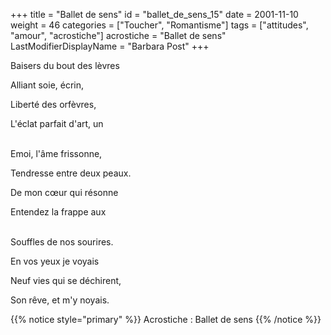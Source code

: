 +++
title = "Ballet de sens"
id = "ballet_de_sens_15"
date = 2001-11-10
weight = 46
categories = ["Toucher", "Romantisme"]
tags = ["attitudes", "amour", "acrostiche"]
acrostiche = "Ballet de sens"
LastModifierDisplayName = "Barbara Post"
+++

Baisers du bout des lèvres

Alliant soie, écrin,

Liberté des orfèvres,

L'éclat parfait d'art, un

 \
Emoi, l'âme frissonne,

Tendresse entre deux peaux.

De mon cœur qui résonne

Entendez la frappe aux

 \
Souffles de nos sourires.

En vos yeux je voyais

Neuf vies qui se déchirent,

Son rêve, et m'y noyais.

{{% notice style="primary" %}}
Acrostiche : Ballet de sens
{{% /notice %}}
